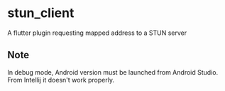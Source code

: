 # stun_client

A flutter plugin requesting mapped address to a STUN server

## Note

In debug mode, Android version must be launched from Android Studio. From Intellij it doesn't work properly.


